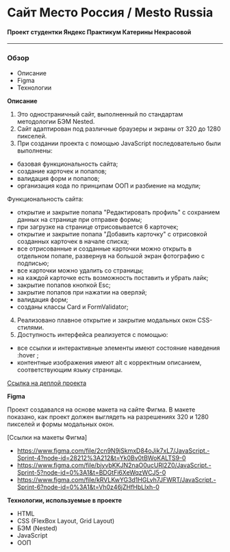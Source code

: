 # Сайт Место Россия / Mesto Russia
#### Проект студентки Яндекс Практикум Катерины Некрасовой
-----
### Обзор
* Описание
* Figma
* Технологии

**Описание**

1. Это одностраничный сайт, выполненный по стандартам методологии БЭМ Nested. 
2. Сайт адаптирован под различные браузеры и экраны от 320 до 1280 пикселей.
3. При создании проекта с помощью JavaScript последовательно были выполнены:
- базовая функциональность сайта;
- создание карточек и попапов;
- валидация форм и попапов;
- организация кода по принципам ООП и разбиение на модули;

Функциональность сайта: 

- открытие и закрытие попапа "Редактировать профиль" с сохранием данных на странице при отправке формы;
- при загрузке на странице отрисовывается 6 карточек;
- открытие и закрытие попапа "Добавить карточку" с отрисовкой созданных карточек в начале списка;
- все отрисованные и созданные карточки можно открыть в отдельном попапе, развернув на большой экран фотографию с подписью;
- все карточки можно удалить со страницы;
- на каждой карточке есть возможность поставить и убрать лайк;
- закрытие попапов кнопкой Esc;
- закрытие попапов при нажатии на оверлэй;
- валидация форм;
- созданы классы Card и FormValidator;

4. Реализовано плавное открытие и закрытие модальных окон CSS-стилями.
5. Доступность интерфейса реализуется с помощью:

- все ссылки и интерактивные элементы имеют состояние наведения :hover ;
- контентные изображения имеют alt с корректным описанием, соответствующим языку страницы.

[Ссылка на деплой проекта](https://californikate.github.io/mesto/)

**Figma**

Проект создавался на основе макета на сайте Фигма. В макете показано, как проект должен выглядеть на разрешениях 320 и 1280 пикселей и формы модальных окон.

[Ссылки на макеты Фигма]
* https://www.figma.com/file/2cn9N9jSkmxD84oJik7xL7/JavaScript.-Sprint-4?node-id=28212%3A212&t=Yk0Bv0tBWoKALTS9-0
* https://www.figma.com/file/bjyvbKKJN2naO0ucURl2Z0/JavaScript.-Sprint-5?node-id=0%3A1&t=BDGtFi6XeWqzWCJ5-0
* https://www.figma.com/file/kRVLKwYG3d1HGLvh7JFWRT/JavaScript.-Sprint-6?node-id=0%3A1&t=Vh0z46jZHfHbLlxh-0

**Технологии, используемые в проекте**

* HTML
* CSS (FlexBox Layout, Grid Layout)
* БЭМ (Nested)
* JavaScript
* ООП